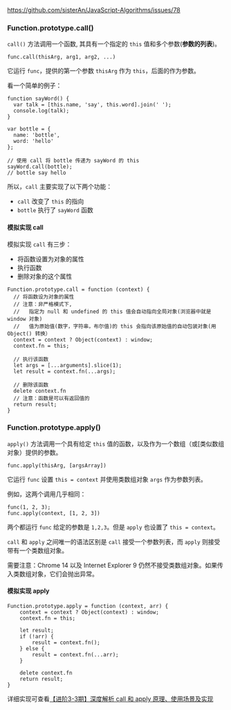 <https://github.com/sisterAn/JavaScript-Algorithms/issues/78>

### Function.prototype.call()

`call()` 方法调用一个函数, 其具有一个指定的 `this` 值和多个参数(**参数的列表**)。

```
func.call(thisArg, arg1, arg2, ...)
```

它运行 `func`，提供的第一个参数 `thisArg` 作为 `this`，后面的作为参数。

看一个简单的例子：

```
function sayWord() {
  var talk = [this.name, 'say', this.word].join(' ');
  console.log(talk);
}

var bottle = {
  name: 'bottle', 
  word: 'hello'
};

// 使用 call 将 bottle 传递为 sayWord 的 this
sayWord.call(bottle); 
// bottle say hello
```

所以，`call` 主要实现了以下两个功能：

- `call` 改变了 `this` 的指向
- `bottle` 执行了 `sayWord` 函数

#### 模拟实现 call

模拟实现 `call` 有三步：

- 将函数设置为对象的属性
- 执行函数
- 删除对象的这个属性

```
Function.prototype.call = function (context) {
  // 将函数设为对象的属性
  // 注意：非严格模式下, 
  //   指定为 null 和 undefined 的 this 值会自动指向全局对象(浏览器中就是 window 对象)
  //   值为原始值(数字，字符串，布尔值)的 this 会指向该原始值的自动包装对象(用 Object() 转换）
  context = context ? Object(context) : window; 
  context.fn = this;
    
  // 执行该函数
  let args = [...arguments].slice(1);
  let result = context.fn(...args);
    
  // 删除该函数
  delete context.fn
  // 注意：函数是可以有返回值的
  return result;
}
```

### Function.prototype.apply()

`apply()` 方法调用一个具有给定 `this` 值的函数，以及作为一个数组（或[类似数组对象）提供的参数。

```
func.apply(thisArg, [argsArray])
```

它运行 `func` 设置 `this = context` 并使用类数组对象 `args` 作为参数列表。

例如，这两个调用几乎相同：

```
func(1, 2, 3);
func.apply(context, [1, 2, 3])
```

两个都运行 `func` 给定的参数是 `1,2,3`。但是 `apply` 也设置了 `this = context`。

`call` 和 `apply` 之间唯一的语法区别是 `call` 接受一个参数列表，而 `apply` 则接受带有一个类数组对象。

需要注意：Chrome 14 以及 Internet Explorer 9 仍然不接受类数组对象。如果传入类数组对象，它们会抛出异常。

#### 模拟实现 apply

```
Function.prototype.apply = function (context, arr) {
    context = context ? Object(context) : window; 
    context.fn = this;
  
    let result;
    if (!arr) {
        result = context.fn();
    } else {
        result = context.fn(...arr);
    }
      
    delete context.fn
    return result;
}
```

详细实现可查看[【进阶3-3期】深度解析 call 和 apply 原理、使用场景及实现](https://github.com/yygmind/blog/issues/22)
